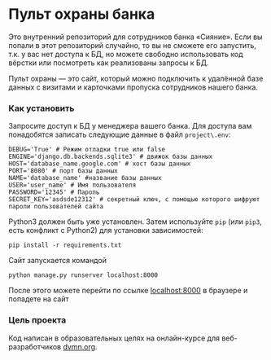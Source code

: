 # Пульт охраны банка

Это внутренний репозиторий для сотрудников банка «Сияние». Если вы попали в этот репозиторий случайно, то вы не сможете его запустить, т.к. у вас нет доступа к БД, но можете свободно использовать код вёрстки или посмотреть как реализованы запросы к БД.

Пульт охраны — это сайт, который можно подключить к удалённой базе данных с визитами и карточками пропуска сотрудников нашего банка.

### Как установить

Запросите доступ к БД у менеджера вашего банка. Для доступа вам понадобятся записать следующие данные в файл `project\.env`:
```
DEBUG='True' # Режим отладки true или false
ENGINE='django.db.backends.sqlite3' # движок базы данных
HOST='database_name.google.com' # хост базы данных
PORT='8080' # порт базы данных
NAME='database_name' #название базы данных
USER='user_name' # Имя пользователя
PASSWORD='12345' # Пароль
SECRET_KEY='asdsde12312' # секретный ключ, с помощью которого шифруют пароли пользователей сайта
```

Python3 должен быть уже установлен. 
Затем используйте `pip` (или `pip3`, есть конфликт с Python2) для установки зависимостей:
```
pip install -r requirements.txt
```
Сайт запускается командой 
```
python manage.py runserver localhost:8000
```
После этого можете перейти по ссылке [localhost:8000](http://localhost:8000/) в браузере и попадете на сайт

### Цель проекта

Код написан в образовательных целях на онлайн-курсе для веб-разработчиков [dvmn.org](https://dvmn.org/).